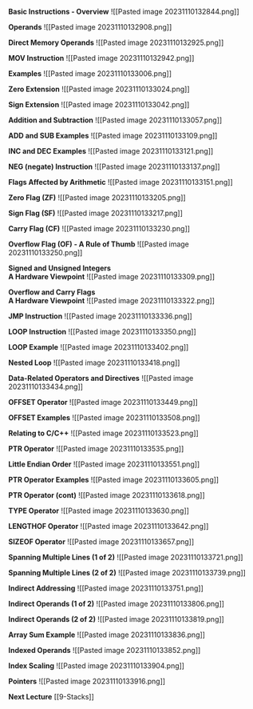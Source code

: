 **Basic Instructions - Overview**
![[Pasted image 20231110132844.png]]

**Operands**
![[Pasted image 20231110132908.png]]

**Direct Memory Operands**
![[Pasted image 20231110132925.png]]

**MOV Instruction**
![[Pasted image 20231110132942.png]]

**Examples**
![[Pasted image 20231110133006.png]]

**Zero Extension**
![[Pasted image 20231110133024.png]]

**Sign Extension**
![[Pasted image 20231110133042.png]]

**Addition and Subtraction**
![[Pasted image 20231110133057.png]]

**ADD and SUB Examples**
![[Pasted image 20231110133109.png]]

**INC and DEC Examples**
![[Pasted image 20231110133121.png]]

**NEG (negate) Instruction**
![[Pasted image 20231110133137.png]]

**Flags Affected by Arithmetic**
![[Pasted image 20231110133151.png]]

**Zero Flag (ZF)**
![[Pasted image 20231110133205.png]]

**Sign Flag (SF)**
![[Pasted image 20231110133217.png]]

**Carry Flag (CF)**
![[Pasted image 20231110133230.png]]

**Overflow Flag (OF) - A Rule of Thumb**
![[Pasted image 20231110133250.png]]

**Signed and Unsigned Integers  
A Hardware Viewpoint**
![[Pasted image 20231110133309.png]]

**Overflow and Carry Flags  
A Hardware Viewpoint**
![[Pasted image 20231110133322.png]]

**JMP Instruction**
![[Pasted image 20231110133336.png]]

**LOOP Instruction**
![[Pasted image 20231110133350.png]]

**LOOP Example**
![[Pasted image 20231110133402.png]]

**Nested Loop**
![[Pasted image 20231110133418.png]]

**Data-Related Operators and Directives**
![[Pasted image 20231110133434.png]]

**OFFSET Operator**
![[Pasted image 20231110133449.png]]

**OFFSET Examples**
![[Pasted image 20231110133508.png]]

**Relating to C/C++**
![[Pasted image 20231110133523.png]]

**PTR Operator**
![[Pasted image 20231110133535.png]]

**Little Endian Order**
![[Pasted image 20231110133551.png]]

**PTR Operator Examples**
![[Pasted image 20231110133605.png]]

**PTR Operator (cont)**
![[Pasted image 20231110133618.png]]

**TYPE Operator**
![[Pasted image 20231110133630.png]]

**LENGTHOF Operator**
![[Pasted image 20231110133642.png]]

**SIZEOF Operator**
![[Pasted image 20231110133657.png]]

**Spanning Multiple Lines (1 of 2)**
![[Pasted image 20231110133721.png]]

**Spanning Multiple Lines (2 of 2)**
![[Pasted image 20231110133739.png]]

**Indirect Addressing**
![[Pasted image 20231110133751.png]]

**Indirect Operands (1 of 2)**
![[Pasted image 20231110133806.png]]

**Indirect Operands (2 of 2)**
![[Pasted image 20231110133819.png]]

**Array Sum Example**
![[Pasted image 20231110133836.png]]

**Indexed Operands**
![[Pasted image 20231110133852.png]]

**Index Scaling**
![[Pasted image 20231110133904.png]]

**Pointers**
![[Pasted image 20231110133916.png]]

**Next Lecture** 
[[9-Stacks]]
